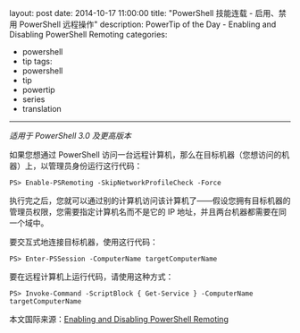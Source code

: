 ﻿layout: post
date: 2014-10-17 11:00:00
title: "PowerShell 技能连载 - 启用、禁用 PowerShell 远程操作"
description: PowerTip of the Day - Enabling and Disabling PowerShell Remoting
categories:
- powershell
- tip
tags:
- powershell
- tip
- powertip
- series
- translation
---
_适用于 PowerShell 3.0 及更高版本_

如果您想通过 PowerShell 访问一台远程计算机，那么在目标机器（您想访问的机器）上，以管理员身份运行这行代码：

    PS> Enable-PSRemoting -SkipNetworkProfileCheck -Force  

执行完之后，您就可以通过别的计算机访问该计算机了——假设您拥有目标机器的管理员权限，您需要指定计算机名而不是它的 IP 地址，并且两台机器都需要在同一个域中。

要交互式地连接目标机器，使用这行代码：

    PS> Enter-PSSession -ComputerName targetComputerName 

要在远程计算机上运行代码，请使用这种方式：

    PS> Invoke-Command -ScriptBlock { Get-Service } -ComputerName targetComputerName

<!--more-->
本文国际来源：[Enabling and Disabling PowerShell Remoting](http://community.idera.com/powershell/powertips/b/tips/posts/enabling-and-disabling-powershell-remoting)
